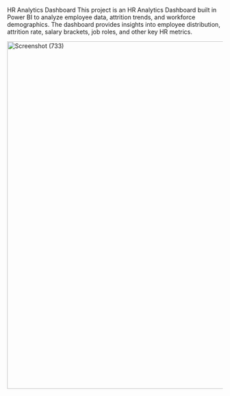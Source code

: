 HR Analytics Dashboard 
This project is an HR Analytics Dashboard built in Power BI to analyze employee data, attrition trends, and workforce demographics. 
The dashboard provides insights into employee distribution, attrition rate, salary brackets, job roles, and other key HR metrics.

<img width="1444" height="810" alt="Screenshot (733)" src="https://github.com/user-attachments/assets/d80f2065-f15b-4fdb-822a-0e9520a29c04" />
